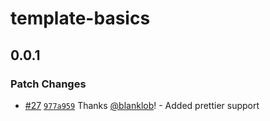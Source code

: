 # template-basics

## 0.0.1

### Patch Changes

- [#27](https://github.com/blanklob/adastra/pull/27) [`977a959`](https://github.com/blanklob/adastra/commit/977a959a91828c0f00ef321df0d154fcef10087a) Thanks [@blanklob](https://github.com/blanklob)! - Added prettier support
